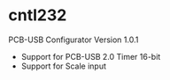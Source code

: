 # cntl232
PCB-USB Configurator
Version 1.0.1
+ Support for PCB-USB 2.0 Timer 16-bit
+ Support for Scale input
